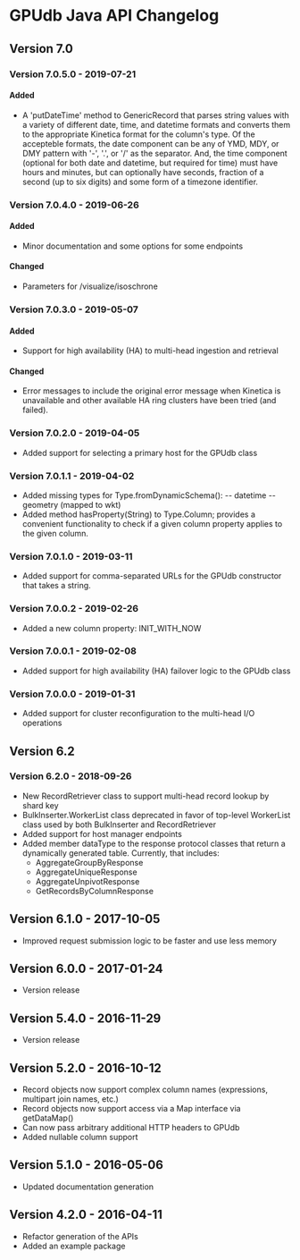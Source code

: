 # GPUdb Java API Changelog

## Version 7.0

### Version 7.0.5.0 - 2019-07-21

#### Added
-   A 'putDateTime' method to GenericRecord that parses string values
    with a variety of different date, time, and datetime formats
    and converts them to the appropriate Kinetica format for the column's type.
    Of the accepteble formats, the date component can be any of YMD, MDY, or
    DMY pattern with '-', '.', or '/' as the separator.  And, the time component
    (optional for both date and datetime, but required for time) must have hours
    and minutes, but can optionally have seconds, fraction of a second (up to six
    digits) and some form of a timezone identifier.

### Version 7.0.4.0 - 2019-06-26

#### Added
-   Minor documentation and some options for some endpoints

#### Changed
-   Parameters for /visualize/isoschrone


### Version 7.0.3.0 - 2019-05-07

#### Added
-   Support for high availability (HA) to multi-head ingestion
    and retrieval

#### Changed
-   Error messages to include the original error message when Kinetica
    is unavailable and other available HA ring clusters have been tried
    (and failed).


### Version 7.0.2.0 - 2019-04-05
-   Added support for selecting a primary host for the GPUdb class


### Version 7.0.1.1 - 2019-04-02
-   Added missing types for Type.fromDynamicSchema():
    --  datetime
    --  geometry (mapped to wkt)
-   Added method hasProperty(String) to Type.Column; provides a convenient
    functionality to check if a given column property applies to the given
    column.


### Version 7.0.1.0 - 2019-03-11
-   Added support for comma-separated URLs for the GPUdb constructor that
    takes a string.


### Version 7.0.0.2 - 2019-02-26
-   Added a new column property: INIT_WITH_NOW


### Version 7.0.0.1 - 2019-02-08
-   Added support for high availability (HA) failover logic to the
    GPUdb class


### Version 7.0.0.0 - 2019-01-31
-   Added support for cluster reconfiguration to the multi-head I/O operations


## Version 6.2

### Version 6.2.0 - 2018-09-26

-   New RecordRetriever class to support multi-head record lookup by
    shard key
-   BulkInserter.WorkerList class deprecated in favor of top-level
    WorkerList class used by both BulkInserter and RecordRetriever
-   Added support for host manager endpoints
-   Added member dataType to the response protocol classes that return
    a dynamically generated table.  Currently, that includes:
    -   AggregateGroupByResponse
    -   AggregateUniqueResponse
    -   AggregateUnpivotResponse
    -   GetRecordsByColumnResponse


## Version 6.1.0 - 2017-10-05

-   Improved request submission logic to be faster and use less memory


## Version 6.0.0 - 2017-01-24

-   Version release


## Version 5.4.0 - 2016-11-29

-   Version release


## Version 5.2.0 - 2016-10-12

-   Record objects now support complex column names (expressions, multipart
    join names, etc.)
-   Record objects now support access via a Map interface via getDataMap()
-   Can now pass arbitrary additional HTTP headers to GPUdb
-   Added nullable column support


## Version 5.1.0 - 2016-05-06

-   Updated documentation generation


## Version 4.2.0 - 2016-04-11

-   Refactor generation of the APIs
-   Added an example package
